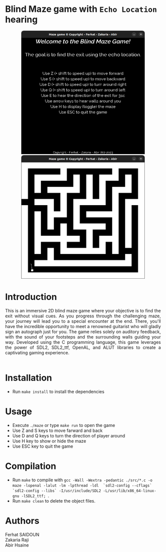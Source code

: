 # Blind Maze game with ```Echo Location``` hearing

<div style="text-align: center">
    <img src="images/blind.png" width="400" height="400" alt="blind_maze" title="blind_maze" />
    <img src="images/maze.png" width="400" height="400" alt="maze" title="maze" />
</div>

# Introduction

<div style="text-align: justify">
This is an immersive 2D blind maze game where your objective is to find the exit without visual cues. As you progress through the challenging maze, your journey will lead you to a special encounter at the end. There, you'll have the incredible opportunity to meet a renowned guitarist who will gladly sign an autograph just for you. The game relies solely on auditory feedback, with the sound of your footsteps and the surrounding walls guiding your way. Developed using the C programming language, this game leverages the power of SDL2, SDL2_ttf, OpenAL, and ALUT libraries to create a captivating gaming experience.</div>
</br>

# Installation
* Run ```make install``` to install the dependencies
# Usage
* Execute ```./maze``` or type ```make run``` to open the game
* Use Z and S keys to move farward and back
* Use D and Q keys to turn the direction of player around
* Use H key to show or hide the maze
* Use ESC key to quit the game
# Compilation
* Run ```make``` to compile with ```gcc -Wall -Wextra -pedantic ./src/*.c -o maze -lopenal -lalut -lm -lpthread -ldl  `sdl2-config --cflags` `sdl2-config --libs` -I/usr/include/SDL2 -L/usr/lib/x86_64-linux-gnu -lSDL2_ttf; ```.
* Run ```make clean``` to delete the object files.

# Authors
Ferhat SAIDOUN  
Zakaria Raji                                           
Abir Hsaine
